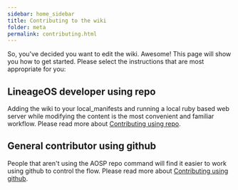 ```yaml
---
sidebar: home_sidebar
title: Contributing to the wiki
folder: meta
permalink: contributing.html
---
```

So, you've decided you want to edit the wiki. Awesome! This page will show you how to get started.  Please select the instructions that are most appropriate for you:

## LineageOS developer using repo

Adding the wiki to your local_manifests and running a local ruby based web server while modifying the content is the most convenient and familiar workflow.  Please read more about [Contributing using repo](/contributing_via_repo.html).

## General contributor using github

People that aren't using the AOSP repo command will find it easier to work using github to control the flow.  Please read more about [Contributing using github](/contributing_via_github.html).
